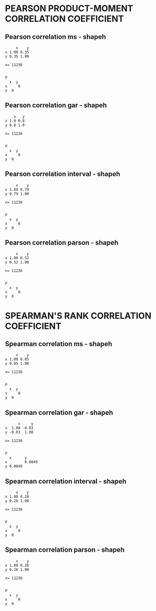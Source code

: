 PEARSON PRODUCT-MOMENT CORRELATION COEFFICIENT
==============================================


Pearson correlation ms - shapeh
----------------------------------------------
```
     x    y
x 1.00 0.35
y 0.35 1.00

n= 11236 


P
  x  y 
x     0
y  0   
```


Pearson correlation gar - shapeh
----------------------------------------------
```
    x   y
x 1.0 0.8
y 0.8 1.0

n= 11236 


P
  x  y 
x     0
y  0   
```


Pearson correlation interval - shapeh
----------------------------------------------
```
     x    y
x 1.00 0.79
y 0.79 1.00

n= 11236 


P
  x  y 
x     0
y  0   
```


Pearson correlation parson - shapeh
----------------------------------------------
```
     x    y
x 1.00 0.52
y 0.52 1.00

n= 11236 


P
  x  y 
x     0
y  0   
```


SPEARMAN'S RANK CORRELATION COEFFICIENT
==============================================


Spearman correlation ms - shapeh
----------------------------------------------
```
     x    y
x 1.00 0.05
y 0.05 1.00

n= 11236 


P
  x  y 
x     0
y  0   
```


Spearman correlation gar - shapeh
----------------------------------------------
```
      x     y
x  1.00 -0.03
y -0.03  1.00

n= 11236 


P
  x      y     
x        0.0049
y 0.0049       
```


Spearman correlation interval - shapeh
----------------------------------------------
```
     x    y
x 1.00 0.28
y 0.28 1.00

n= 11236 


P
  x  y 
x     0
y  0   
```


Spearman correlation parson - shapeh
----------------------------------------------
```
     x    y
x 1.00 0.26
y 0.26 1.00

n= 11236 


P
  x  y 
x     0
y  0   
```



